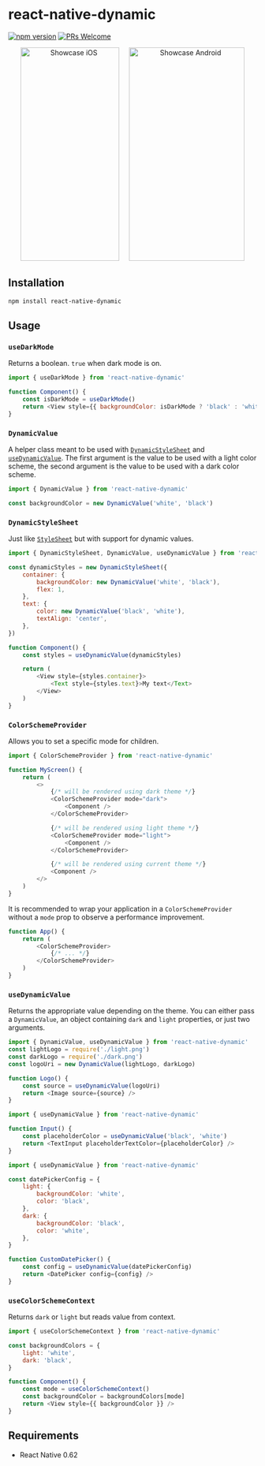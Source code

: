 # react-native-dynamic

[![npm version](https://img.shields.io/npm/v/react-native-dynamic.svg)](https://www.npmjs.com/package/react-native-dynamic)
[![PRs Welcome](https://img.shields.io/badge/PRs-welcome-brightgreen.svg)](http://makeapullrequest.com)

<p align="center"><img src="https://raw.githubusercontent.com/codemotionapps/react-native-dynamic/master/showcase.ios.gif" alt="Showcase iOS" width="200" height="433">&nbsp;&nbsp;&nbsp;&nbsp;&nbsp;<img src="https://raw.githubusercontent.com/codemotionapps/react-native-dynamic/master/showcase.android.gif" alt="Showcase Android" width="234" height="433"></p>

## Installation

```sh
npm install react-native-dynamic
```

## Usage

### `useDarkMode`

Returns a boolean. `true` when dark mode is on.

```javascript
import { useDarkMode } from 'react-native-dynamic'

function Component() {
	const isDarkMode = useDarkMode()
	return <View style={{ backgroundColor: isDarkMode ? 'black' : 'white' }} />
}
```

### `DynamicValue`

A helper class meant to be used with [`DynamicStyleSheet`](#DynamicStyleSheet) and [`useDynamicValue`](#useDynamicValue). The first argument is the value to be used with a light color scheme, the second argument is the value to be used with a dark color scheme.

```javascript
import { DynamicValue } from 'react-native-dynamic'

const backgroundColor = new DynamicValue('white', 'black')
```

### `DynamicStyleSheet`

Just like [`StyleSheet`](https://reactnative.dev/docs/stylesheet) but with support for dynamic values.

```javascript
import { DynamicStyleSheet, DynamicValue, useDynamicValue } from 'react-native-dynamic'

const dynamicStyles = new DynamicStyleSheet({
	container: {
		backgroundColor: new DynamicValue('white', 'black'),
		flex: 1,
	},
	text: {
		color: new DynamicValue('black', 'white'),
		textAlign: 'center',
	},
})

function Component() {
	const styles = useDynamicValue(dynamicStyles)

	return (
		<View style={styles.container}>
			<Text style={styles.text}>My text</Text>
		</View>
	)
}
```

### `ColorSchemeProvider`

Allows you to set a specific mode for children.

```javascript
import { ColorSchemeProvider } from 'react-native-dynamic'

function MyScreen() {
	return (
		<>
			{/* will be rendered using dark theme */}
			<ColorSchemeProvider mode="dark">
				<Component />
			</ColorSchemeProvider>

			{/* will be rendered using light theme */}
			<ColorSchemeProvider mode="light">
				<Component />
			</ColorSchemeProvider>

			{/* will be rendered using current theme */}
			<Component />
		</>
	)
}
```

It is recommended to wrap your application in a `ColorSchemeProvider` without a `mode` prop to observe a performance improvement.

```javascript
function App() {
	return (
		<ColorSchemeProvider>
			{/* ... */}
		</ColorSchemeProvider>
	)
}
```

### `useDynamicValue`

Returns the appropriate value depending on the theme. You can either pass a `DynamicValue`, an object containing `dark` and `light` properties, or just two arguments.

```javascript
import { DynamicValue, useDynamicValue } from 'react-native-dynamic'
const lightLogo = require('./light.png')
const darkLogo = require('./dark.png')
const logoUri = new DynamicValue(lightLogo, darkLogo)

function Logo() {
	const source = useDynamicValue(logoUri)
	return <Image source={source} />
}
```

```javascript
import { useDynamicValue } from 'react-native-dynamic'

function Input() {
	const placeholderColor = useDynamicValue('black', 'white')
	return <TextInput placeholderTextColor={placeholderColor} />
}
```

```javascript
import { useDynamicValue } from 'react-native-dynamic'

const datePickerConfig = {
	light: {
		backgroundColor: 'white',
		color: 'black',
	},
	dark: {
		backgroundColor: 'black',
		color: 'white',
	},
}

function CustomDatePicker() {
	const config = useDynamicValue(datePickerConfig)
	return <DatePicker config={config} />
}
```

### `useColorSchemeContext`

Returns `dark` or `light` but reads value from context.

```javascript
import { useColorSchemeContext } from 'react-native-dynamic'

const backgroundColors = {
	light: 'white',
	dark: 'black',
}

function Component() {
	const mode = useColorSchemeContext()
	const backgroundColor = backgroundColors[mode]
	return <View style={{ backgroundColor }} />
}
```

## Requirements

- React Native 0.62
